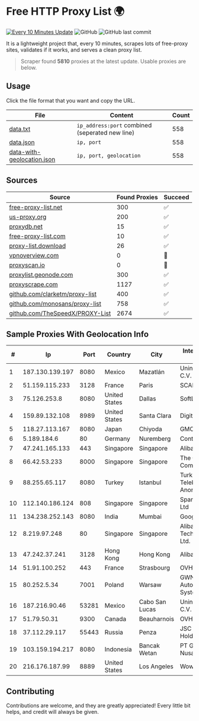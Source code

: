 
# Free HTTP Proxy List 🌍

[![Every 10 Minutes Update](https://github.com/mertguvencli/http-proxy-list/actions/workflows/main.yml/badge.svg?branch=main)](https://github.com/mertguvencli/http-proxy-list/actions/workflows/main.yml)
![GitHub](https://img.shields.io/github/license/mertguvencli/http-proxy-list)
![GitHub last commit](https://img.shields.io/github/last-commit/mertguvencli/http-proxy-list)

It is a lightweight project that, every 10 minutes, scrapes lots of free-proxy sites, validates if it works, and serves a clean proxy list.


> Scraper found **5810** proxies at the latest update. Usable proxies are below.

## Usage

Click the file format that you want and copy the URL.


|File|Content|Count|
|----|-------|-----|
|[data.txt](https://raw.githubusercontent.com/mertguvencli/http-proxy-list/main/proxy-list/data.txt)|`ip_address:port` combined (seperated new line)|558|
|[data.json](https://raw.githubusercontent.com/mertguvencli/http-proxy-list/main/proxy-list/data.json)|`ip, port`|558|
|[data-with-geolocation.json](https://raw.githubusercontent.com/mertguvencli/http-proxy-list/main/proxy-list/data-with-geolocation.json)|`ip, port, geolocation`|558|

## Sources

|Source|Found Proxies|Succeed|
|------|-------------|-------|
|[free-proxy-list.net](https://free-proxy-list.net)|300|✅|
|[us-proxy.org](https://www.us-proxy.org)|200|✅|
|[proxydb.net](http://proxydb.net)|15|✅|
|[free-proxy-list.com](https://free-proxy-list.com/?page=&port=&type%5B%5D=http&type%5B%5D=https&up_time=0&search=Search)|10|✅|
|[proxy-list.download](https://www.proxy-list.download/HTTP)|26|✅|
|[vpnoverview.com](https://vpnoverview.com/privacy/anonymous-browsing/free-proxy-servers)|0|🚫|
|[proxyscan.io](https://www.proxyscan.io)|0|🚫|
|[proxylist.geonode.com](https://proxylist.geonode.com/api/proxy-list?limit=300&page=1&sort_by=lastChecked&sort_type=desc&protocols=http,https)|300|✅|
|[proxyscrape.com](https://api.proxyscrape.com/v2/?request=displayproxies&protocol=http&timeout=10000&country=all&ssl=all&anonymity=all)|1127|✅|
|[github.com/clarketm/proxy-list](https://raw.githubusercontent.com/clarketm/proxy-list/master/proxy-list-raw.txt)|400|✅|
|[github.com/monosans/proxy-list](https://raw.githubusercontent.com/monosans/proxy-list/main/proxies/http.txt)|758|✅|
|[github.com/TheSpeedX/PROXY-List](https://raw.githubusercontent.com/TheSpeedX/PROXY-List/master/http.txt)|2674|✅|


## Sample Proxies With Geolocation Info

|#|Ip|Port|Country|City|Internet Service Provider|
|-|--|----|-------|----|-------------------------|
|1|187.130.139.197|8080|Mexico|Mazatlán|Uninet S.A. de C.V.|
|2|51.159.115.233|3128|France|Paris|SCALEWAY|
|3|75.126.253.8|8080|United States|Dallas|SoftLayer|
|4|159.89.132.108|8989|United States|Santa Clara|DigitalOcean, LLC|
|5|118.27.113.167|8080|Japan|Chiyoda|GMO Internet, Inc.|
|6|5.189.184.6|80|Germany|Nuremberg|Contabo GmbH|
|7|47.241.165.133|443|Singapore|Singapore|Alibaba.com LLC|
|8|66.42.53.233|8000|Singapore|Singapore|The Constant Company|
|9|88.255.65.117|8080|Turkey|Istanbul|Turk Telekomunikasyon Anonim Sirketi|
|10|112.140.186.124|808|Singapore|Singapore|Sparkstation Pte Ltd|
|11|134.238.252.143|8080|India|Mumbai|Google LLC|
|12|8.219.97.248|80|Singapore|Singapore|Alibaba (US) Technology Co., Ltd.|
|13|47.242.37.241|3128|Hong Kong|Hong Kong|Alibaba.com LLC|
|14|51.91.100.252|443|France|Strasbourg|OVH SAS|
|15|80.252.5.34|7001|Poland|Warsaw|GWNET Autonomus System|
|16|187.216.90.46|53281|Mexico|Cabo San Lucas|Uninet S.A. de C.V.|
|17|51.79.50.31|9300|Canada|Beauharnois|OVH SAS|
|18|37.112.29.117|55443|Russia|Penza|JSC "ER-Telecom Holding"|
|19|103.159.194.217|8080|Indonesia|Bancak Wetan|PT Giga Digital Nusantara|
|20|216.176.187.99|8889|United States|Los Angeles|Wowrack.com|



## Contributing

Contributions are welcome, and they are greatly appreciated! Every
little bit helps, and credit will always be given.

